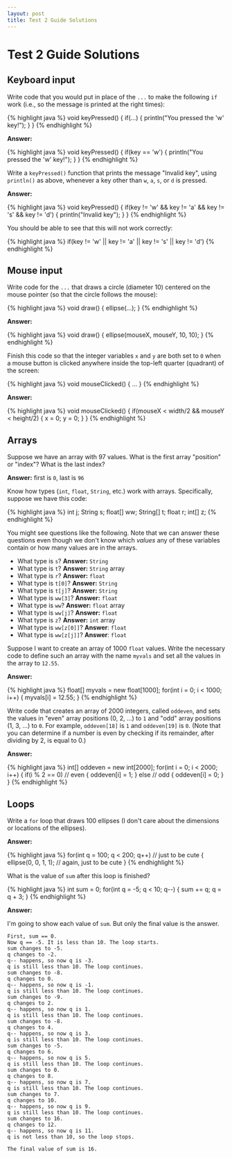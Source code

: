 ```yaml
---
layout: post
title: Test 2 Guide Solutions
---
```


# Test 2 Guide Solutions

## Keyboard input

Write code that you would put in place of the `...` to make the following `if` work (i.e., so the message is printed at the right times):

{% highlight java %}
void keyPressed()
{
  if(...)
  {
    println("You pressed the 'w' key!");
  }
}
{% endhighlight %}

**Answer:**


{% highlight java %}
void keyPressed()
{
  if(key == 'w')
  {
    println("You pressed the 'w' key!");
  }
}
{% endhighlight %}

Write a `keyPressed()` function that prints the message "Invalid key", using `println()` as above, whenever a key other than `w`, `a`, `s`, or `d` is pressed.

**Answer:**

{% highlight java %}
void keyPressed()
{
  if(key != 'w' && key != 'a' && key != 's' && key != 'd')
  {
    println("Invalid key");
  }
}
{% endhighlight %}

You should be able to see that this will not work correctly:

{% highlight java %}
if(key != 'w' || key != 'a' || key != 's' || key != 'd')
{% endhighlight %}

## Mouse input

Write code for the `...` that draws a circle (diameter 10) centered on the mouse pointer (so that the circle follows the mouse):

{% highlight java %}
void draw()
{
  ellipse(...);
}
{% endhighlight %}

**Answer:**

{% highlight java %}
void draw()
{
  ellipse(mouseX, mouseY, 10, 10);
}
{% endhighlight %}

Finish this code so that the integer variables `x` and `y` are both set to `0` when a mouse button is clicked anywhere inside the top-left quarter (quadrant) of the screen:

{% highlight java %}
void mouseClicked()
{
  ...
}
{% endhighlight %}

**Answer:**

{% highlight java %}
void mouseClicked()
{
  if(mouseX < width/2 && mouseY < height/2)
  {
    x = 0;
    y = 0;
  }
}
{% endhighlight %}

## Arrays

Suppose we have an array with 97 values. What is the first array "position" or "index"? What is the last index?

**Answer:** first is `0`, last is `96`

Know how types (`int`, `float`, `String`, etc.) work with arrays. Specifically, suppose we have this code:

{% highlight java %}
int j;
String s;
float[] ww;
String[] t;
float r;
int[] z;
{% endhighlight %}

You might see questions like the following. Note that we can answer these questions even though we don't know which *values* any of these variables contain or how many values are in the arrays.

- What type is `s`? **Answer:** `String`
- What type is `t`? **Answer:** `String` array
- What type is `r`? **Answer:** `float`
- What type is `t[0]`? **Answer:** `String`
- What type is `t[j]`? **Answer:** `String`
- What type is `ww[3]`? **Answer:** `float`
- What type is `ww`? **Answer:** `float` array
- What type is `ww[j]`? **Answer:** `float`
- What type is `z`? **Answer:** `int` array
- What type is `ww[z[0]]`? **Answer**: `float`
- What type is `ww[z[j]]`? **Answer**: `float`

Suppose I want to create an array of 1000 `float` values. Write the necessary code to define such an array with the name `myvals` and set all the values in the array to `12.55`.

**Answer:**

{% highlight java %}
float[] myvals = new float[1000];
for(int i = 0; i < 1000; i++)
{
  myvals[i] = 12.55;
}
{% endhighlight %}

Write code that creates an array of 2000 integers, called `oddeven`, and sets the values in "even" array positions (0, 2, ...) to `1` and "odd" array positions (1, 3, ...) to `0`. For example, `oddeven[18]` is `1` and `oddeven[19]` is `0`. (Note that you can determine if a number is even by checking if its remainder, after dividing by 2, is equal to 0.)

**Answer:**

{% highlight java %}
int[] oddeven = new int[2000];
for(int i = 0; i < 2000; i++)
{
  if(i % 2 == 0) // even
  {
    oddeven[i] = 1;
  }
  else // odd
  {
    oddeven[i] = 0;
  }
}
{% endhighlight %}

## Loops

Write a `for` loop that draws 100 ellipses (I don't care about the dimensions or locations of the ellipses).

**Answer:**

{% highlight java %}
for(int q = 100; q < 200; q++) // just to be cute
{
  ellipse(0, 0, 1, 1); // again, just to be cute
}
{% endhighlight %}

What is the value of `sum` after this loop is finished?

{% highlight java %}
int sum = 0;
for(int q = -5; q < 10; q--)
{
  sum += q;
  q = q + 3;
}
{% endhighlight %}

**Answer:**

I'm going to show each value of `sum`. But only the final value is the answer.

    First, sum == 0.
    Now q == -5. It is less than 10. The loop starts.
    sum changes to -5.
    q changes to -2.
    q-- happens, so now q is -3.
    q is still less than 10. The loop continues.
    sum changes to -8.
    q changes to 0.
    q-- happens, so now q is -1.
    q is still less than 10. The loop continues.
    sum changes to -9.
    q changes to 2.
    q-- happens, so now q is 1.
    q is still less than 10. The loop continues.
    sum changes to -8.
    q changes to 4.
    q-- happens, so now q is 3.
    q is still less than 10. The loop continues.
    sum changes to -5.
    q changes to 6.
    q-- happens, so now q is 5.
    q is still less than 10. The loop continues.
    sum changes to 0.
    q changes to 8.
    q-- happens, so now q is 7.
    q is still less than 10. The loop continues.
    sum changes to 7.
    q changes to 10.
    q-- happens, so now q is 9.
    q is still less than 10. The loop continues.
    sum changes to 16.
    q changes to 12.
    q-- happens, so now q is 11.
    q is not less than 10, so the loop stops.

    The final value of sum is 16.
